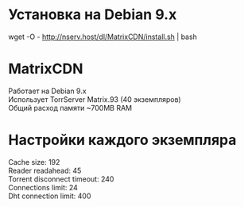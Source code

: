 # Установка на Debian 9.x
wget -O - http://nserv.host/dl/MatrixCDN/install.sh | bash

# MatrixCDN
Работает на Debian 9.x<br>
Использует TorrServer Matrix.93 (40 экземпляров)<br>
Общий расход памяти ~700MB RAM

# Настройки каждого экземпляра
Cache size: 192<br>
Reader readahead: 45<br>
Torrent disconnect timeout: 240<br>
Connections limit: 24<br>
Dht connection limit: 400
